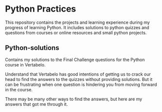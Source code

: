 # Python Practices
This repository contains the projects and learning experience during my progress of learning Python. It includes solutions to python quizzes and questions from courses or online resources and small python projects. 

## Python-solutions
Contains my solutions to the Final Challenge questions for the Python course in Vertabelo. 

Understand that Vertabelo has good intentions of getting us to crack our head to find the answers to the quizzes without providing solutions. But it can be frustrating when one question is hindering you from moving forward in the course. 

There may be many other ways to find the answers, but here are my answers that got me through it. 
